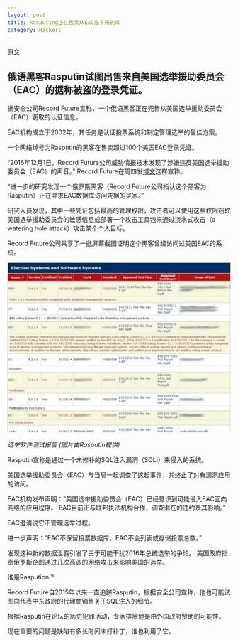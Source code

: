 ```yaml
---
layout: post
title: Rasputing正在售卖从EAC拖下来的库
category: Hackers
---
```


[原文](http://securityaffairs.co/wordpress/54521/data-breach/eac-data-breach.html)

## 俄语黑客Rasputin试图出售来自美国选举援助委员会（EAC）的据称被盗的登录凭证。

据安全公司Record Future宣称，一个俄语黑客正在兜售从美国选举援助委员会（EAC）窃取的认证信息。

EAC机构成立于2002年，其任务是认证投票系统和制定管理选举的最佳方案。

一个网络绰号为Rasputin的黑客在售卖超过100个美国EAC登录凭证。

“2016年12月1日，Record Future公司威胁情报技术发现了涉嫌违反美国选举援助委员会（EAC）的声音。” Record Future在周四发[博文](https://www.recordedfuture.com/rasputin-eac-breach/)这样宣称。

“进一步的研究发现一个俄罗斯黑客（Record Future公司指认这个黑客为Rasputin）正在寻求EAC数据库访问凭据的买家。”

研究人员发现，其中一些凭证包括最高的管理权限，攻击者可以使用这些权限窃取美国选举援助委员会的敏感信息或部署一个攻击工具包来通过浇水式攻击（a watering hole attack）攻击某个个人目标。

Record Future公司共享了一批屏幕截图证明这个黑客曾经访问过美国EAC的系统。

![2016-12-19-1](/pic/2016-12-19-1.jpg)

*选举软件测试报告 (图片由Rasputin提供)*

Rasputin宣称是通过一个未修补的SQL注入漏洞（SQLi）来侵入的系统。

美国选举援助委员会（EAC）与当局一起调查了这起事件，并终止了对有漏洞应用的访问。

EAC机构发布声明：“美国选举援助委员会（EAC）已经意识到可能侵入EAC面向网络的应用程序。 EAC目前正与联邦执法机构合作，调查潜在的违约及其影响。”

EAC澄清说它不管理选举过程。

进一步声明：“EAC不保留投票数据库。EAC不会列表或存储投票总数。”

发现这种新的数据泄露引发了关于可能干扰2016年总统选举的争论。 美国政府指责俄罗斯企图通过几次高调的网络攻击来影响美国的选举。

谁是Raspution？

Record Future自2015年以来一直追踪Rasputin，根据安全公司宣称，他也可能试图向代表中东政府的代理商销售关于SQL注入的细节。

根据Rasputin在论坛的历史犯罪活动，专家排除他是由外国政府赞助的可能性。

现在重要的问题是缺陷有多长时间未打补丁，谁也利用了它。
